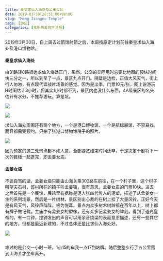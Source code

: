 ```yaml
---
title: 秦皇求仙入海处及孟姜女庙
date: 2019-03-30T20:51:00+08:00
slug: "Meng Jiangnu Temple"
tags: [游记]
categories: [我所热爱的生活啊] 
---
```


2019年3月30日，自上周去过箭馆射箭之后，本周按原定计划前往秦皇求仙入海处及港口博物馆。

#### 秦皇求仙入海处

由31路转8路抵达求仙入海处正门，果然，公交的实际用时总要比地图的预估时间快三分之一，所以到早了一点，景区九点开门。隔壁是边检，正值大风天气，街上行人匆匆，有点现代谍战片场景的感觉。因为是淡季，门票10元/张，网上说游玩H时间估计3小时，但其实1小时都不到，景区内也没什么东西，4A级景区的名头估计有水分，不推荐游玩，算是坑。

![](https://picped-1301226557.cos.ap-beijing.myqcloud.com/SH_20190330_55277126-be265280-5337-11e9-8695-f0be934edfb7.jpg)

![](https://picped-1301226557.cos.ap-beijing.myqcloud.com/SH_20190330_%E7%A7%A6%E7%9A%87%E6%B1%82%E4%BB%99%E5%85%A5%E6%B5%B7%E5%A4%84_20190330(2).jpg)

求仙入海处周围还有两个地方，一个是港口博物馆，一个是航标展馆，不容易找，而且都需要预约，只拍了张港口博物馆院子的照片。

![](https://picped-1301226557.cos.ap-beijing.myqcloud.com/SH_20190330_%E7%A7%A6%E7%9A%87%E6%B1%82%E4%BB%99%E5%85%A5%E6%B5%B7%E5%A4%84_20190330(3).jpg)

因为预定的这三处景点都不如人意，全部游览结束时间还早，于是决定干脆将下一次的目标一起逛完，即孟姜女庙。

#### 孟姜女庙

不谈自驾的话，孟姜女庙只能由山海关乘302路车前往，在一个村子里，这个村子叫望夫石村，该村所在的镇子叫孟姜镇，很有意思。孟姜女庙的门票10块。进去之后首先是一个展馆，展馆里有据称是泥人张四代传人的泥塑，描述了从孟姜女一生的系列场景，然后是一片树林，景区别出心裁的在树上挂了大量风铃，正好今天是有风天气，风铃声阵阵，极为悦耳。景点内众多树木树龄都在百年以上，树上都有牌子做记载。主庙中有孟姜女的塑像，还有众多记孟姜女的碑刻，看到了道光皇帝的。有一口钟，撞钟发出的声音可以用余音绕梁的表面意思描述，还有一些其它的地方，但都是最近新建的，不过总体还是比求仙入海处好。

![](https://picped-1301226557.cos.ap-beijing.myqcloud.com/SH_20190330_%E5%AD%9F%E5%A7%9C%E5%A5%B3%E5%BA%99_20190330(2).jpg)

<img src="https://picped-1301226557.cos.ap-beijing.myqcloud.com/SH_20190330_%E5%AD%9F%E5%A7%9C%E5%A5%B3%E5%BA%99_20190330(1).jpg" alt="" style="zoom: 25%;" />

难过的是公交一小时一班，1点15的车我一点17到站牌。随后整整步行了五公里回到山海关才坐车离开。